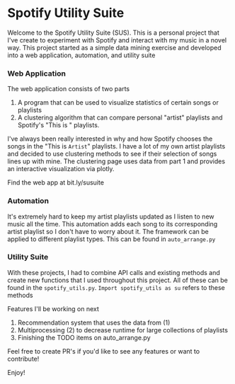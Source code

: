 # Spotify Utility Suite

Welcome to the Spotify Utility Suite (SUS). This is a personal project that I've create to experiment with Spotify and interact with my music in a novel way. This project started as a simple data mining exercise and developed into a web application, automation, and utility suite 

### Web Application
The web application consists of two parts
1. A program that can be used to visualize statistics of certain songs or playlists 
2. A clustering algorithm that can compare personal "artist" playlists and Spotify's "This is <Artist>" playlists.

I've always been really interested in why and how Spotify chooses the songs in the "This is `Artist`" playlists. I have a lot of my own artist playlists and decided
to use clustering methods to see if their selection of songs lines up with mine. The clustering page uses data from part 1 and provides an interactive visualization 
via plotly. 

Find the web app at bit.ly/susuite

### Automation
It's extremely hard to keep my artist playlists updated as I listen to new music all the time. This automation adds each song to its corresponding artist
playlist so I don't have to worry about it. The framework can be applied to different playlist types. This can be found in `auto_arrange.py`

### Utility Suite
With these projects, I had to combine API calls and existing methods and create new functions that I used throughout this project. All of these can be found in the
`spotify_utils.py`. `Import spotify_utils as su` refers to these methods

Features I'll be working on next

1. Recommendation system that uses the data from (1)
2. Multiprocessing (2) to decrease runtime for large collections of playlists
3. Finishing the TODO items on auto_arrange.py

Feel free to create PR's if you'd like to see any features or want to contribute!

Enjoy!
